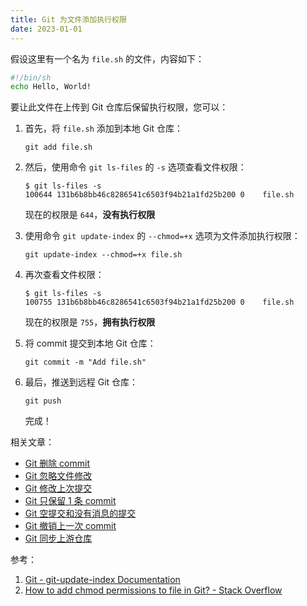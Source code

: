 ```yaml
---
title: Git 为文件添加执行权限
date: 2023-01-01
---
```


假设这里有一个名为 `file.sh` 的文件，内容如下：

```sh
#!/bin/sh
echo Hello, World!
```

要让此文件在上传到 Git 仓库后保留执行权限，您可以：

1. 首先，将 `file.sh` 添加到本地 Git 仓库：
   ```
   git add file.sh
   ```
2. 然后，使用命令 `git ls-files` 的 `-s` 选项查看文件权限：

   ```
   $ git ls-files -s
   100644 131b6b8bb46c8286541c6503f94b21a1fd25b200 0	file.sh
   ```

   现在的权限是 `644`，**没有执行权限**

3. 使用命令 `git update-index` 的 `--chmod=+x` 选项为文件添加执行权限：
   ```
   git update-index --chmod=+x file.sh
   ```
4. 再次查看文件权限：
   ```
   $ git ls-files -s
   100755 131b6b8bb46c8286541c6503f94b21a1fd25b200 0	file.sh
   ```
   现在的权限是 `755`，**拥有执行权限**
5. 将 commit 提交到本地 Git 仓库：
   ```
   git commit -m "Add file.sh"
   ```
6. 最后，推送到远程 Git 仓库：
   ```
   git push
   ```
   完成！

相关文章：

- [Git 删除 commit](/Git-Delete-Commit)
- [Git 忽略文件修改](/Git-skip-worktree)
- [Git 修改上次提交](/Git-commit-amend)
- [Git 只保留 1 条 commit](/Git-only-keep-1-commit)
- [Git 空提交和没有消息的提交](/Git-empty-commit-and-empty-message)
- [Git 撤销上一次 commit](/Git-reset-soft-HEAD~1)
- [Git 同步上游仓库](/Git-fetch-upstream)

参考：

1. [Git - git-update-index Documentation](https://git-scm.com/docs/git-update-index#Documentation/git-update-index.txt---chmod-x)
2. [How to add chmod permissions to file in Git? - Stack Overflow](https://stackoverflow.com/questions/40978921)
